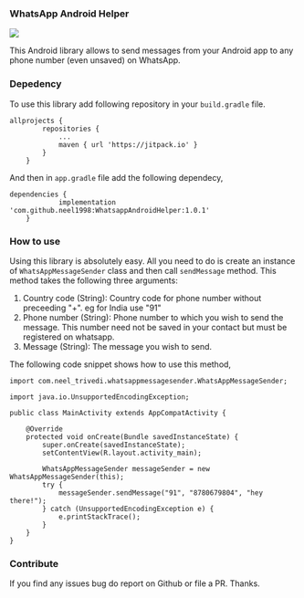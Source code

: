 ### WhatsApp Android Helper

[![](https://jitpack.io/v/neel1998/WhatsappAndroidHelper.svg)](https://jitpack.io/#neel1998/WhatsappAndroidHelper)

This Android library allows to send messages from your Android app to any phone number (even unsaved) on WhatsApp.

### Depedency

To use this library add following repository in your `build.gradle` file.

```
allprojects {
		repositories {
			...
			maven { url 'https://jitpack.io' }
		}
	}
```
And then in `app.gradle` file add the following dependecy,

```
dependencies {
	        implementation 'com.github.neel1998:WhatsappAndroidHelper:1.0.1'
	}
```

### How to use

Using this library is absolutely easy. All you need to do is create an instance of `WhatsAppMessageSender` class and then call `sendMessage` method. This method takes the following three arguments:

1. Country code (String): Country code for phone number without preceeding "+". eg for India use "91"
2. Phone number (String): Phone number to which you wish to send the message. This number need not be saved in your contact but must be registered on whatsapp.
3. Message (String): The message you wish to send.

The following code snippet shows how to use this method,

```
import com.neel_trivedi.whatsappmessagesender.WhatsAppMessageSender;

import java.io.UnsupportedEncodingException;

public class MainActivity extends AppCompatActivity {

    @Override
    protected void onCreate(Bundle savedInstanceState) {
        super.onCreate(savedInstanceState);
        setContentView(R.layout.activity_main);

        WhatsAppMessageSender messageSender = new WhatsAppMessageSender(this);
        try {
            messageSender.sendMessage("91", "8780679804", "hey there!");
        } catch (UnsupportedEncodingException e) {
            e.printStackTrace();
        }
    }
}

```

### Contribute

If you find any issues bug do report on Github or file a PR. Thanks.
